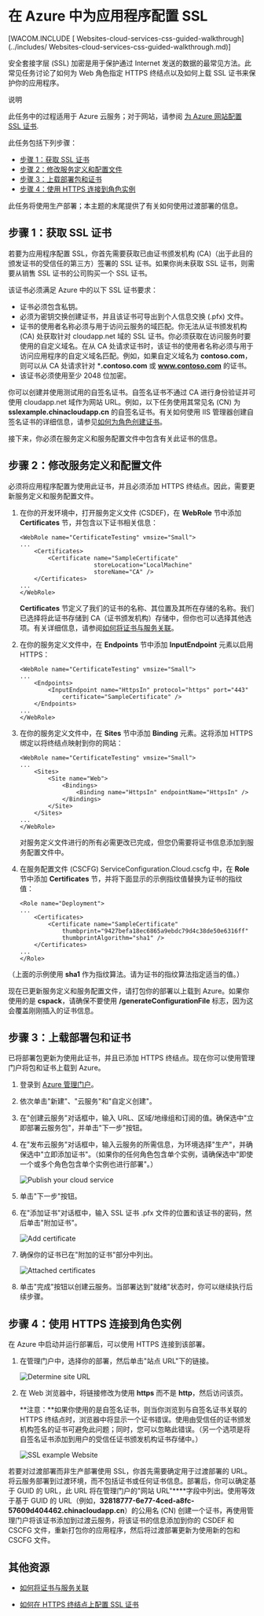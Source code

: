 <properties linkid="dev-net-commons-tasks-enable-ssl" urlDisplayName="Enable SSL" pageTitle="为云服务配置 SSL - Azure" metaKeywords="Azure SSL, Azure HTTPS, Azure SSL, Azure HTTPS, .NET Azure SSL, .NET Azure HTTPS, C# Azure SSL, C# Azure HTTPS, VB Azure SSL, VB Azure HTTPS" description="了解如何为 Web 角色指定 HTTPS 终结点以及如何上载 SSL 证书来保护您的应用程序。" metaCanonical="" services="cloud-services" documentationCenter=".NET" title="Configuring SSL for an application in Azure" authors="" solutions="" manager="jeffreyg" editor="mollybos" />
<tags ms.service="cloud-services"
    ms.date=""
    wacn.date=""
    />





# 在 Azure 中为应用程序配置 SSL

[WACOM.INCLUDE [ Websites-cloud-services-css-guided-walkthrough](../includes/ Websites-cloud-services-css-guided-walkthrough.md)]

安全套接字层 (SSL) 加密是用于保护通过 Internet 发送的数据的最常见方法。此常见任务讨论了如何为 Web 角色指定 HTTPS 终结点以及如何上载 SSL 证书来保护你的应用程序。

<div class="dev-callout">说明
<p>此任务中的过程适用于 Azure 云服务；对于网站，请参阅 <a href="../web-sites-configure-ssl-certificate/">为 Azure 网站配置 SSL 证书</a>.</p>
</div>

此任务包括下列步骤：

-   [步骤 1：获取 SSL 证书][]
-   [步骤 2：修改服务定义和配置文件][]
-   [步骤 3：上载部署包和证书][]
-   [步骤 4：使用 HTTPS 连接到角色实例][]

此任务将使用生产部署；本主题的末尾提供了有关如何使用过渡部署的信息。

<h2><a name="step1"> </a>步骤 1：获取 SSL 证书</h2>

若要为应用程序配置 SSL，你首先需要获取已由证书颁发机构 (CA)（出于此目的颁发证书的受信任的第三方）签署的 SSL 证书。如果你尚未获取 SSL 证书，则需要从销售 SSL 证书的公司购买一个 SSL 证书。

该证书必须满足 Azure 中的以下 SSL 证书要求：

-   证书必须包含私钥。
-   必须为密钥交换创建证书，并且该证书可导出到个人信息交换 (.pfx) 文件。
-   证书的使用者名称必须与用于访问云服务的域匹配。你无法从证书颁发机构 (CA) 处获取针对 cloudapp.net 域的 SSL 证书。你必须获取在访问服务时要使用的自定义域名。在从 CA 处请求证书时，该证书的使用者名称必须与用于访问应用程序的自定义域名匹配。例如，如果自定义域名为 **contoso.com**，则可以从 CA 处请求针对 ***.contoso.com** 或 **www.contoso.com** 的证书。
-   该证书必须使用至少 2048 位加密。

你可以创建并使用测试用的自签名证书。自签名证书不通过 CA 进行身份验证并可使用 cloudapp.net 域作为网站 URL。例如，以下任务使用其常见名 (CN) 为 **sslexample.chinacloudapp.cn** 的自签名证书。有关如何使用 IIS 管理器创建自签名证书的详细信息，请参见[如何为角色创建证书][]。

接下来，你必须在服务定义和服务配置文件中包含有关此证书的信息。

<h2><a name="step2"> </a>步骤 2：修改服务定义和配置文件</h2>

必须将应用程序配置为使用此证书，并且必须添加 HTTPS 终结点。因此，需要更新服务定义和服务配置文件。

1.  在你的开发环境中，打开服务定义文件 (CSDEF)，在 **WebRole** 节中添加 **Certificates** 节，并包含以下证书相关信息：

        <WebRole name="CertificateTesting" vmsize="Small">
        ...
            <Certificates>
                <Certificate name="SampleCertificate" 
							 storeLocation="LocalMachine" 
                    		 storeName="CA" />
            </Certificates>
        ...
        </WebRole>

    **Certificates** 节定义了我们的证书的名称、其位置及其所在存储的名称。我们已选择将此证书存储到 CA（证书颁发机构）存储中，但你也可以选择其他选项。有关详细信息，请参阅[如何将证书与服务关联][]。

2.  在你的服务定义文件中，在 **Endpoints** 节中添加 **InputEndpoint** 元素以启用 HTTPS：

        <WebRole name="CertificateTesting" vmsize="Small">
        ...
            <Endpoints>
                <InputEndpoint name="HttpsIn" protocol="https" port="443" 
                    certificate="SampleCertificate" />
            </Endpoints>
        ...
        </WebRole>

3.  在你的服务定义文件中，在 **Sites** 节中添加 **Binding** 元素。这将添加 HTTPS 绑定以将终结点映射到你的网站：

        <WebRole name="CertificateTesting" vmsize="Small">
        ...
            <Sites>
                <Site name="Web">
                    <Bindings>
                        <Binding name="HttpsIn" endpointName="HttpsIn" />
                    </Bindings>
                </Site>
            </Sites>
        ...
        </WebRole>

    对服务定义文件进行的所有必需更改已完成，但您仍需要将证书信息添加到服务配置文件中。

4.  在服务配置文件 (CSCFG) ServiceConfiguration.Cloud.cscfg 中，在 **Role** 节中添加 **Certificates** 节，并将下面显示的示例指纹值替换为证书的指纹值：

        <Role name="Deployment">
        ...
            <Certificates>
                <Certificate name="SampleCertificate" 
                    thumbprint="9427befa18ec6865a9ebdc79d4c38de50e6316ff" 
                    thumbprintAlgorithm="sha1" />
            </Certificates>
        ...
        </Role>

（上面的示例使用 **sha1** 作为指纹算法。请为证书的指纹算法指定适当的值。）

现在已更新服务定义和服务配置文件，请打包你的部署以上载到 Azure。如果你使用的是 **cspack**，请确保不要使用 **/generateConfigurationFile** 标志，因为这会覆盖刚刚插入的证书信息。

<h2><a name="step3"> </a>步骤 3：上载部署包和证书</h2>

已将部署包更新为使用此证书，并且已添加 HTTPS 终结点。现在你可以使用管理门户将包和证书上载到 Azure。

1. 登录到 [Azure 管理门户][]。 
2. 依次单击"新建"、"云服务"和"自定义创建"。
3. 在"创建云服务"对话框中，输入 URL、区域/地缘组和订阅的值。确保选中"立即部署云服务包"，并单击"下一步"按钮。
3. 在"发布云服务"对话框中，输入云服务的所需信息，为环境选择"生产"，并确保选中"立即添加证书"。（如果你的任何角色包含单个实例，请确保选中"即使一个或多个角色包含单个实例也进行部署"。） 

    ![Publish your cloud service][0]

4.  单击"下一步"按钮。
5.  在"添加证书"对话框中，输入 SSL 证书 .pfx 文件的位置和该证书的密码，然后单击"附加证书"。  

    ![Add certificate][1]

6.  确保你的证书已在"附加的证书"部分中列出。

    ![Attached certificates][4]

7.  单击"完成"按钮以创建云服务。当部署达到"就绪"状态时，你可以继续执行后续步骤。

<h2><a name="step4"> </a>步骤 4：使用 HTTPS 连接到角色实例</h2>

在 Azure 中启动并运行部署后，可以使用 HTTPS 连接到该部署。

1.  在管理门户中，选择你的部署，然后单击"站点 URL"下的链接。

    ![Determine site URL][2]

2.  在 Web 浏览器中，将链接修改为使用 **https** 而不是 **http**，然后访问该页。

    **注意：**如果你使用的是自签名证书，则当你浏览到与自签名证书关联的 HTTPS 终结点时，浏览器中将显示一个证书错误。使用由受信任的证书颁发机构签名的证书可避免此问题；同时，您可以忽略此错误。（另一个选项是将自签名证书添加到用户的受信任证书颁发机构证书存储中。）

    ![SSL example  Website][3]

若要对过渡部署而非生产部署使用 SSL，你首先需要确定用于过渡部署的 URL。将云服务部署到过渡环境，而不包括证书或任何证书信息。部署后，你可以确定基于 GUID 的 URL，此 URL 将在管理门户的"网站 URL"****字段中列出。使用等效于基于 GUID 的 URL（例如，**32818777-6e77-4ced-a8fc-57609d404462.chinacloudapp.cn**）的公用名 (CN) 创建一个证书，再使用管理门户将该证书添加到过渡云服务，将该证书的信息添加到你的 CSDEF 和 CSCFG 文件，重新打包你的应用程序，然后将过渡部署更新为使用新的包和 CSCFG 文件。

<h2><a name="additional_resources"> </a>其他资源</h2>

* [如何将证书与服务关联][]

* [如何在 HTTPS 终结点上配置 SSL 证书][]

  [步骤 1：获取 SSL 证书]: #step1
  [步骤 2：修改服务定义和配置文件]: #step2
  [步骤 3：上载部署包和证书]: #step3
  [步骤 4：使用 HTTPS 连接到角色实例]: #step4
  [如何为角色创建证书]: http://msdn.microsoft.com/zh-cn/library/windowsazure/gg432987.aspx
  [如何将证书与服务关联]: http://msdn.microsoft.com/zh-cn/library/windowsazure/gg465718.aspx
  [Azure 管理门户]: http://manage.windowsazure.cn
  [0]: ./media/cloud-services-dotnet-configure-ssl-certificate/CreateCloudService.png
  [1]: ./media/cloud-services-dotnet-configure-ssl-certificate/AddCertificate.png
  [2]: ./media/cloud-services-dotnet-configure-ssl-certificate/CopyURL.png
  [3]: ./media/cloud-services-dotnet-configure-ssl-certificate/SSLCloudService.png
  [4]: ./media/cloud-services-dotnet-configure-ssl-certificate/AddCertificateComplete.png  
  [如何在 HTTPS 终结点上配置 SSL 证书]: http://msdn.microsoft.com/zh-cn/library/windowsazure/ff795779.aspx
<!--HONumber=39-->

